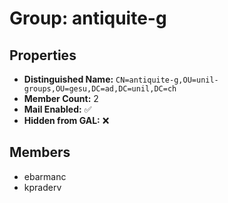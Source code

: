 # Group: antiquite-g

## Properties

- **Distinguished Name:** `CN=antiquite-g,OU=unil-groups,OU=gesu,DC=ad,DC=unil,DC=ch`
- **Member Count:** 2
- **Mail Enabled:** ✅
- **Hidden from GAL:** ❌

## Members

- ebarmanc
- kpraderv

